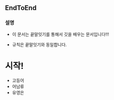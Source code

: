## EndToEnd

### 설명

* 이 문서는 끝말잇기를 통해서 깃을 배우는 문서입니다!!!

* 규칙은 끝말잇기와 동일합니다.

# 시작!

* 고등어
* 어남류
* 유영은

